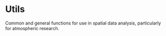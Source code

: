 # Utils
Common and general functions for use in spatial data analysis, particularly for atmospheric research. 

